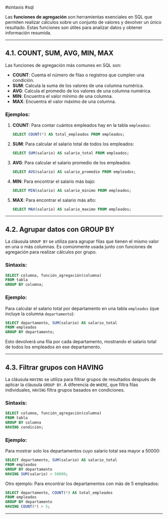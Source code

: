 #sintaxis #sql

Las **funciones de agregación** son herramientas esenciales en SQL que permiten realizar cálculos sobre un conjunto de valores y devolver un único resultado. Estas funciones son útiles para analizar datos y obtener información resumida.

---

## 4.1. COUNT, SUM, AVG, MIN, MAX

Las funciones de agregación más comunes en SQL son:

- **COUNT**: Cuenta el número de filas o registros que cumplen una condición.
- **SUM**: Calcula la suma de los valores de una columna numérica.
- **AVG**: Calcula el promedio de los valores de una columna numérica.
- **MIN**: Encuentra el valor mínimo de una columna.
- **MAX**: Encuentra el valor máximo de una columna.

### Ejemplos:

1. **COUNT**:
   Para contar cuántos empleados hay en la tabla `empleados`:
   ```sql
   SELECT COUNT(*) AS total_empleados FROM empleados;
   ```

2. **SUM**:
   Para calcular el salario total de todos los empleados:
   ```sql
   SELECT SUM(salario) AS salario_total FROM empleados;
   ```

3. **AVG**:
   Para calcular el salario promedio de los empleados:
   ```sql
   SELECT AVG(salario) AS salario_promedio FROM empleados;
   ```

4. **MIN**:
   Para encontrar el salario más bajo:
   ```sql
   SELECT MIN(salario) AS salario_minimo FROM empleados;
   ```

5. **MAX**:
   Para encontrar el salario más alto:
   ```sql
   SELECT MAX(salario) AS salario_maximo FROM empleados;
   ```

---

## 4.2. Agrupar datos con GROUP BY

La cláusula `GROUP BY` se utiliza para agrupar filas que tienen el mismo valor en una o más columnas. Es comúnmente usada junto con funciones de agregación para realizar cálculos por grupo.

### Sintaxis:
```sql
SELECT columna, función_agregación(columna)
FROM tabla
GROUP BY columna;
```

### Ejemplo:
Para calcular el salario total por departamento en una tabla `empleados` (que incluye la columna `departamento`):

```sql
SELECT departamento, SUM(salario) AS salario_total
FROM empleados
GROUP BY departamento;
```

Esto devolverá una fila por cada departamento, mostrando el salario total de todos los empleados en ese departamento.

---

## 4.3. Filtrar grupos con HAVING

La cláusula `HAVING` se utiliza para filtrar grupos de resultados después de aplicar la cláusula `GROUP BY`. A diferencia de `WHERE`, que filtra filas individuales, `HAVING` filtra grupos basados en condiciones.

### Sintaxis:
```sql
SELECT columna, función_agregación(columna)
FROM tabla
GROUP BY columna
HAVING condición;
```

### Ejemplo:
Para mostrar solo los departamentos cuyo salario total sea mayor a 50000:

```sql
SELECT departamento, SUM(salario) AS salario_total
FROM empleados
GROUP BY departamento
HAVING SUM(salario) > 50000;
```

Otro ejemplo: Para encontrar los departamentos con más de 5 empleados:

```sql
SELECT departamento, COUNT(*) AS total_empleados
FROM empleados
GROUP BY departamento
HAVING COUNT(*) > 5;
```

---